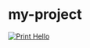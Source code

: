 # my-project
[![Print Hello](https://github.com/Moniquecho/my-project/actions/workflows/hello.yml/badge.svg)](https://github.com/Moniquecho/my-project/actions/workflows/hello.yml)
